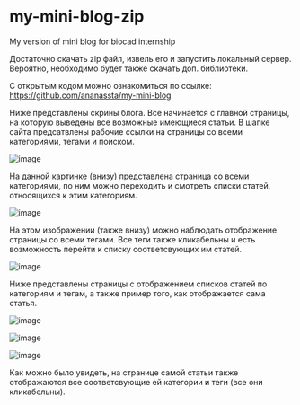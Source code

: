 # my-mini-blog-zip
My version of mini blog for biocad internship

Достаточно скачать zip файл, извель его и запустить локальный сервер.
Вероятно, необходимо будет также скачать доп. библиотеки.

С открытым кодом можно ознакомиться по ссылке: https://github.com/ananassta/my-mini-blog

Ниже представлены скрины блога.
Все начинается с главной страницы, на которую выведены все возможные имеющиеся статьи. В шапке сайта предсатвлены рабочие ссылки на страницы со всеми категориями, тегами и поиском.

![image](https://user-images.githubusercontent.com/55900056/164982007-19830e9e-8427-416f-b434-054c929e5934.png)

На данной картинке (внизу) представлена страница со всеми категориями, по ним можно переходить и смотреть списки статей, относящихся к этим категориям.

![image](https://user-images.githubusercontent.com/55900056/164982101-1cea617c-9563-4dbf-87ba-65e0c38d6b48.png)

На этом изображении (также внизу) можно наблюдать отображение страницы со всеми тегами. Все теги также кликабельны и есть возможность перейти к списку соответсвующих им статей.

![image](https://user-images.githubusercontent.com/55900056/164982134-52a0c13a-3e47-49fa-b7a7-16a04d1335eb.png)

Ниже представлены страницы с отображением списков статей по категориям и тегам, а также пример того, как отображается сама статья.

![image](https://user-images.githubusercontent.com/55900056/164982201-ec65c963-d771-4b8a-a633-81c1054324b6.png)

![image](https://user-images.githubusercontent.com/55900056/164982218-5cf3f8f8-26b0-49fe-8b0b-a54081292dd1.png)

![image](https://user-images.githubusercontent.com/55900056/164982271-bdeaf730-e2bf-4547-b370-98a736d59974.png)

Как можно было увидеть, на странице самой статьи также отображаются все соответсвующие ей категории и теги (все они кликабельны).

